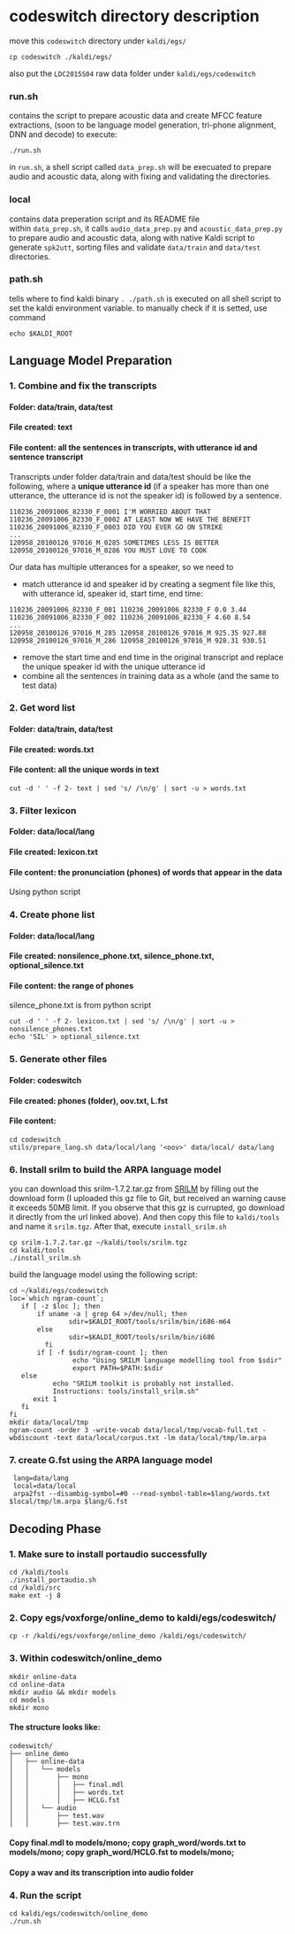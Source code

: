 # codeswitch directory description

move this `codeswitch` directory under `kaldi/egs/`
```
cp codeswitch ./kaldi/egs/
```
also put the `LDC2015S04` raw data folder under `kaldi/egs/codeswitch` 


### run.sh
contains the script to prepare acoustic data and create MFCC feature extractions, (soon to be language model generation, tri-phone alignment, DNN and decode)
to execute:
```
./run.sh
```
in `run.sh`, a shell script called `data_prep.sh` will be execuated to prepare audio and acoustic data, along with fixing and validating the directories. 

### local
contains data preperation script and its README file   
within `data_prep.sh`, it calls `audio_data_prep.py` and `acoustic_data_prep.py` to prepare audio and acoustic data, along with native Kaldi script to generate `spk2utt`, sorting files and validate `data/train` and `data/test` directories. 


### path.sh 
tells where to find kaldi binary `. ./path.sh` is executed on all shell script to set the kaldi environment variable. 
to manually check if it is setted, use command
```
echo $KALDI_ROOT
```


## Language Model Preparation
### 1. Combine and fix the transcripts
#### Folder: data/train, data/test
#### File created: text
#### File content: all the sentences in transcripts, with utterance id and sentence transcript
Transcripts under folder data/train and data/test should be like the following, where a **unique utterance id** (if a speaker has more than one utterance, the utterance id is not the speaker id) is followed by a sentence.
```
110236_20091006_82330_F_0001 I'M WORRIED ABOUT THAT
110236_20091006_82330_F_0002 AT LEAST NOW WE HAVE THE BENEFIT
110236_20091006_82330_F_0003 DID YOU EVER GO ON STRIKE
...
120958_20100126_97016_M_0285 SOMETIMES LESS IS BETTER
120958_20100126_97016_M_0286 YOU MUST LOVE TO COOK
```

Our data has multiple utterances for a speaker, so we need to
- match utterance id and speaker id by creating a segment file like this, with utterance id, speaker id, start time, end time:
```
110236_20091006_82330_F_001 110236_20091006_82330_F 0.0 3.44
110236_20091006_82330_F_002 110236_20091006_82330_F 4.60 8.54
...
120958_20100126_97016_M_285 120958_20100126_97016_M 925.35 927.88
120958_20100126_97016_M_286 120958_20100126_97016_M 928.31 930.51
```
- remove the start time and end time in the original transcript and replace the unique speaker id with the unique utterance id
- combine all the sentences in training data as a whole (and the same to test data)

### 2. Get word list
#### Folder: data/train, data/test
#### File created: words.txt
#### File content: all the unique words in text
```
cut -d ' ' -f 2- text | sed 's/ /\n/g' | sort -u > words.txt
```

### 3. Filter lexicon
#### Folder: data/local/lang
#### File created: lexicon.txt
#### File content: the pronunciation (phones) of words that appear in the data
Using python script

### 4. Create phone list
#### Folder: data/local/lang
#### File created: nonsilence_phone.txt, silence_phone.txt, optional_silence.txt
#### File content: the range of phones
silence_phone.txt is from python script
```
cut -d ' ' -f 2- lexicon.txt | sed 's/ /\n/g' | sort -u > nonsilence_phones.txt
echo 'SIL' > optional_silence.txt
```

### 5. Generate other files
#### Folder: codeswitch
#### File created: phones (folder), oov.txt, L.fst
#### File content: 
```
cd codeswitch
utils/prepare_lang.sh data/local/lang '<oov>' data/local/ data/lang
```
### 6. Install srilm to build the ARPA language model 

you can download this srilm-1.7.2.tar.gz from [SRILM](http://www.speech.sri.com/projects/srilm/download.html) by filling out the download form (I uploaded this gz file to Git, but received an warning cause it exceeds 50MB limit. If you observe that this gz is currupted, go download it directly from the url linked above). And then copy this file to `kaldi/tools` and name it `srilm.tgz`. After that, execute `install_srilm.sh`
```
cp srilm-1.7.2.tar.gz ~/kaldi/tools/srilm.tgz
cd kaldi/tools
./install_srilm.sh
```
build the language model using the following script: 

```
cd ~/kaldi/egs/codeswitch
loc=`which ngram-count`;
   if [ -z $loc ]; then
       if uname -a | grep 64 >/dev/null; then
               sdir=$KALDI_ROOT/tools/srilm/bin/i686-m64
       else
               sdir=$KALDI_ROOT/tools/srilm/bin/i686
         fi
       if [ -f $sdir/ngram-count ]; then
                echo "Using SRILM language modelling tool from $sdir"
                export PATH=$PATH:$sdir
   else
           echo "SRILM toolkit is probably not installed.
           Instructions: tools/install_srilm.sh"
      exit 1
   fi
fi
mkdir data/local/tmp
ngram-count -order 3 -write-vocab data/local/tmp/vocab-full.txt -wbdiscount -text data/local/corpus.txt -lm data/local/tmp/lm.arpa
```

### 7. create G.fst using the ARPA language model
```
 lang=data/lang
 local=data/local
 arpa2fst --disambig-symbol=#0 --read-symbol-table=$lang/words.txt $local/tmp/lm.arpa $lang/G.fst
```

## Decoding Phase
### 1. Make sure to install portaudio successfully
```
cd /kaldi/tools
./install_portaudio.sh
cd /kaldi/src
make ext -j 8
```

### 2. Copy egs/voxforge/online_demo to kaldi/egs/codeswitch/
```
cp -r /kaldi/egs/voxforge/online_demo /kaldi/egs/codeswitch/
```

### 3. Within codeswitch/online_demo
```
mkdir online-data
cd online-data
mkdir audio && mkdir models
cd models
mkdir mono
```

#### The structure looks like:
```
codeswitch/
├── online_demo
│   ├── online-data
│   │   └── models
│   │       ├── mono
│   │       │   ├── final.mdl
│   │       │   ├── words.txt
│   │       │   ├── HCLG.fst
│   │   └── audio
│   │       ├── test.wav
│   │       ├── test.wav.trn
```

#### Copy final.mdl to models/mono; copy graph_word/words.txt to models/mono; copy graph_word/HCLG.fst to models/mono;
#### Copy a wav and its transcription into audio folder
 
### 4. Run the script
```
cd kaldi/egs/codeswitch/online_demo
./run.sh
```
